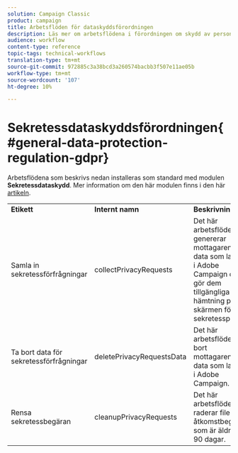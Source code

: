 ```yaml
---
solution: Campaign Classic
product: campaign
title: Arbetsflöden för dataskyddsförordningen
description: Läs mer om arbetsflödena i förordningen om skydd av personuppgifter
audience: workflow
content-type: reference
topic-tags: technical-workflows
translation-type: tm+mt
source-git-commit: 972885c3a38bcd3a260574bacbb3f507e11ae05b
workflow-type: tm+mt
source-wordcount: '107'
ht-degree: 10%

---
```



# Sekretessdataskyddsförordningen{#general-data-protection-regulation-gdpr}

Arbetsflödena som beskrivs nedan installeras som standard med modulen **Sekretessdataskydd**. Mer information om den här modulen finns i den här [artikeln](https://helpx.adobe.com/se/campaign/kb/acc-privacy.html).

<table> 
 <tbody> 
  <tr> 
   <td> <strong>Etikett</strong><br /> </td> 
   <td> <strong>Internt namn</strong><br /> </td> 
   <td> <strong>Beskrivning</strong><br /> </td> 
  </tr> 
  <tr> 
   <td> <span class="uicontrol">Samla in sekretessförfrågningar</span> <br /> </td> 
   <td> <span class="uicontrol">collectPrivacyRequests</span> <br /> </td> 
   <td> Det här arbetsflödet genererar mottagarens data som lagras i Adobe Campaign och gör dem tillgängliga för hämtning på skärmen för sekretesspolicy.<br /> </td> 
  </tr> 
  <tr> 
   <td> <span class="uicontrol">Ta bort data för sekretessförfrågningar</span> <br /> </td> 
   <td> <span class="uicontrol">deletePrivacyRequestsData</span> <br /> </td> 
   <td> Det här arbetsflödet tar bort mottagarens data som lagras i Adobe Campaign.<br /> </td> 
  </tr> 
  <tr> 
   <td> <span class="uicontrol">Rensa sekretessbegäran</span> <br /> </td> 
   <td> <span class="uicontrol">cleanupPrivacyRequests</span> <br /> </td> 
   <td> Det här arbetsflödet raderar filer för åtkomstbegäran som är äldre än 90 dagar.<br /> </td> 
  </tr> 
 </tbody> 
</table>

